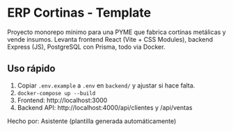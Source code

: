 # ERP Cortinas - Template
Proyecto monorepo mínimo para una PYME que fabrica cortinas metálicas y vende insumos.
Levanta frontend React (Vite + CSS Modules), backend Express (JS), PostgreSQL con Prisma, todo via Docker.

## Uso rápido
1. Copiar `.env.example` a `.env` en `backend/` y ajustar si hace falta.
2. `docker-compose up --build`
3. Frontend: http://localhost:3000
4. Backend API: http://localhost:4000/api/clientes y /api/ventas

Hecho por: Asistente (plantilla generada automáticamente)
